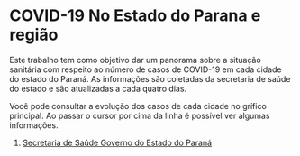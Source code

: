# COVID-19 No Estado do Parana e região

Este trabalho tem como objetivo dar um panorama sobre a situação sanitária com respeito ao número de casos de COVID-19 em cada cidade do estado do Paraná. As informações são coletadas da secretaria de saúde do estado e são atualizadas a cada quatro dias.

Você pode consultar a evolução dos casos de cada cidade no grífico principal. Ao passar o cursor por cima da linha é possível ver algumas informações.
<img src=''>

 1. [Secretaria de Saúde Governo do Estado do Paraná](https://www.saude.pr.gov.br/Pagina/Coronavirus-COVID-19)
